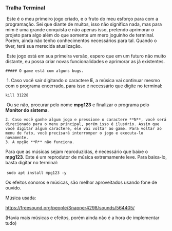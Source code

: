 ### Tralha Terminal

​	Este é o meu primeiro jogo criado, e o fruto do meu esforço para com a programação. Sei que diante de muitos, isso não significa nada, mas para mim é uma grande conquista e não apenas isso, pretendo aprimorar o projeto para algo além do que somente um mero joguinho de terminal. Porém, ainda não tenho conhecimentos necessários para tal. Quando o tiver, terá sua merecida atualização.

​	Este jogo está em sua primeira versão, espero que em um futuro não muito distante, eu possa criar novas funcionalidades e aprimorar as já existentes.

	##### O game está com alguns bugs.

​	1. Caso você sair digitando o caractere **E**, a música vai continuar mesmo com o programa encerrado, para isso é necessário que digite no terminal: 

```kill 31228 ``` 

​	Ou se não, procurar pelo nome **mpg123** e finalizar o programa pelo **Monitor do sistema**.

	2. Caso você ganhe algum jogo e pressione o caractere **N**, você será direcionado para o menu principal, porém isso é ilusório. Assim que você digitar algum caractere, ele vai voltar ao game. Para voltar ao menu de fato, você precisará interromper o jogo e executa-lo novamente.
 	3. A opção **R** não funciona.





Para que as músicas sejam reproduzidas, é necessário que baixe o **mpg123**. Este é um reprodutor de música extremamente leve. Para baixa-lo, basta digitar no terminal:

​			```sudo apt install mpg123 -y```

Os efeitos sonoros e músicas, são melhor aproveitados usando fone de ouvido. 

Música usada:

https://freesound.org/people/Snapper4298/sounds/564405/

(Havia mais músicas e efeitos, porém ainda não é a hora de implementar tudo)